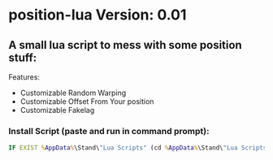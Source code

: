 # position-lua Version: 0.01
## A small lua script to mess with some position stuff:

Features:
- Customizable Random Warping
- Customizable Offset From Your position
- Customizable Fakelag

### Install Script (paste and run in command prompt):
```bat
IF EXIST %AppData%\Stand\"Lua Scripts" (cd %AppData%\Stand\"Lua Scripts" && curl https://raw.githubusercontent.com/xM4ddy/position-lua/main/tryhard.lua --output tryhard.lua && cls && color 2 && ECHO "Yeppers that should have worked") ELSE (cls && color 4 && ECHO "Nope failed. Get it here: https://raw.githubusercontent.com/xM4ddy/position-lua/main/tryhard.lua (ctrl + click)")
```
